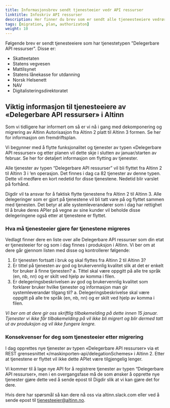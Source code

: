 ```yaml
---
title: Informasjonsbrev sendt tjenesteeier vedr API ressurser
linktitle: Infoskriv API ressurser
description: Her finner du brev som er sendt alle tjeneesteeiere vedrørende migrering av Delegerbare API ressurser
tags: [migration, plan, authorizaton]
weight: 10
---
```

Følgende brev er sendt tjenesteeiere som har tjenestetypen "Delegerbare API ressurser". Disse er: 
- Skatteetaten
- Statens vegvesen
- Mattilsynet
- Statens lånekasse for utdanning
- Norsk Helsenett
- NAV
- Digitalisteringsdirektoratet

## Viktig informasjon til tjenesteeiere av «Delegerbare API ressurser» i Altinn
Som vi tidligere har informert om så er vi nå i gang med dekomponering og migrering av Altinn Autorisasjon fra Altinn 2 platt til Altinn 3 formen. Se her for informasjon om fremdriftsplan. 

Vi begynner med å flytte funksjonalitet og tjenester av typen «Delegerbare API ressurser» og etter planen vil dette skje i slutten av januar/starten av februar. Se her for detaljert informasjon om flytting av tjenester.  

Alle tjenester av typen “Delegerbare API ressurser” vil bli flyttet fra Altinn 2 til Altinn 3 i ‘en operasjon. Det finnes i dag ca 82 tjenester av denne typen. Dette vil medføre en kort nedetid for disse tjenestene. Nedetid blir varslet på forhånd.

Digdir vil ta ansvar for å faktisk flytte tjenestene fra Altinn 2 til Altinn 3. Alle delegeringer som er gjort på tjenestene vil bli tatt vare på og flyttet sammen med tjenesten. Det betyr at alle systemleverandører som i dag har rettighet til å bruke deres APIer på vegne av sine kunder vil beholde disse delegeringene også etter at tjenestene er flyttet.

### Hva må tjenesteeier gjøre før tjenestene migreres 
Vedlagt finner dere en liste over alle Delegerbare API ressurser som din etat er tjenesteeier for og som i dag finnes i produksjon i Altinn. Vi ber om at dere går gjennom listen med disse og kontrollerer følgende:
1.	Er tjenesten fortsatt i bruk og skal flyttes fra Altinn 2 til Altinn 3? 
2.	Er tittel på tjenesten av god og brukervennlig kvalitet slik at det er enkelt for bruker å finne tjenesten? 
    a.	Tittel skal være oppgitt på alle tre språk (en, nb, nn) og er skilt ved hjelp av komma i filen. 
3.	Er delegeringsbeskrivelsen av god og brukervennlig kvalitet som forklarer bruker hvilke tjenester og informasjon man gir systemleverandør tilgang til? 
    a.	Delegeringsbeskrivelse skal være oppgitt på alle tre språk (en, nb, nn) og er skilt ved hjelp av komma i filen. 

*Vi ber om at dere gir oss skriftlig tilbakemelding på dette innen 15 januar. Tjenester vi ikke får tilbakemelding på vil ikke bli migrert og blir dermed tatt ut av produksjon og vil ikke fungere lengre.*  

### Konsekvenser for deg som tjenesteeier etter migrering
I dag opprettes nye tjenester av typen «Delegerbare API ressurser» via et REST grensesnittet «/maskinporten-api/delegationSchemes» i Altinn 2. Etter at tjenestene er flyttet vil ikke dette APIet være tilgjengelig lenger. 

Vi kommer til å lage nye API for å registrere tjenester av typen “Delegerbare API ressurser», men i en overgangsfase må de som ønsker å opprette nye tjenester gjøre dette ved å sende epost til Digdir slik at vi kan gjøre det for dere. 

Hvis dere har spørsmål så kan dere nå oss via altinn.slack.com eller ved å sende epost til tjenesteeier@altinn.no. 
